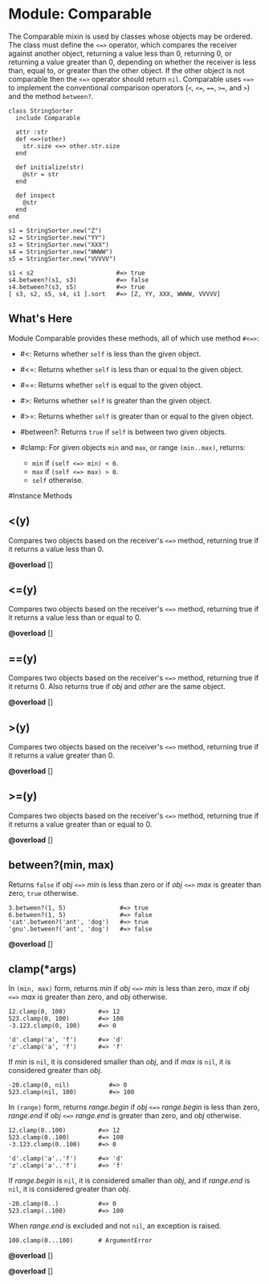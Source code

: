 # Module: Comparable
    

The Comparable mixin is used by classes whose objects may be ordered. The
class must define the `<=>` operator, which compares the receiver against
another object, returning a value less than 0, returning 0, or returning a
value greater than 0, depending on whether the receiver is less than, equal
to, or greater than the other object. If the other object is not comparable
then the `<=>` operator should return `nil`. Comparable uses `<=>` to
implement the conventional comparison operators (`<`, `<=`, `==`, `>=`, and
`>`) and the method `between?`.

    class StringSorter
      include Comparable

      attr :str
      def <=>(other)
        str.size <=> other.str.size
      end

      def initialize(str)
        @str = str
      end

      def inspect
        @str
      end
    end

    s1 = StringSorter.new("Z")
    s2 = StringSorter.new("YY")
    s3 = StringSorter.new("XXX")
    s4 = StringSorter.new("WWWW")
    s5 = StringSorter.new("VVVVV")

    s1 < s2                       #=> true
    s4.between?(s1, s3)           #=> false
    s4.between?(s3, s5)           #=> true
    [ s3, s2, s5, s4, s1 ].sort   #=> [Z, YY, XXX, WWWW, VVVVV]

## What's Here

Module Comparable provides these methods, all of which use method `#<=>`:

*   #<: Returns whether `self` is less than the given object.
*   #<=: Returns whether `self` is less than or equal to the given object.
*   #==: Returns whether `self` is equal to the given object.
*   #>: Returns whether `self` is greater than the given object.
*   #>=: Returns whether `self` is greater than or equal to the given object.
*   #between?: Returns `true` if `self` is between two given objects.
*   #clamp: For given objects `min` and `max`, or range `(min..max)`, returns:

    *   `min` if `(self <=> min) < 0`.
    *   `max` if `(self <=> max) > 0`.
    *   `self` otherwise.



#Instance Methods
## <(y) [](#method-i-<)
Compares two objects based on the receiver's `<=>` method, returning true if
it returns a value less than 0.

**@overload** [] 

## <=(y) [](#method-i-<=)
Compares two objects based on the receiver's `<=>` method, returning true if
it returns a value less than or equal to 0.

**@overload** [] 

## ==(y) [](#method-i-==)
Compares two objects based on the receiver's `<=>` method, returning true if
it returns 0. Also returns true if *obj* and *other* are the same object.

**@overload** [] 

## >(y) [](#method-i->)
Compares two objects based on the receiver's `<=>` method, returning true if
it returns a value greater than 0.

**@overload** [] 

## >=(y) [](#method-i->=)
Compares two objects based on the receiver's `<=>` method, returning true if
it returns a value greater than or equal to 0.

**@overload** [] 

## between?(min, max) [](#method-i-between?)
Returns `false` if *obj* `<=>` *min* is less than zero or if *obj* `<=>` *max*
is greater than zero, `true` otherwise.

    3.between?(1, 5)               #=> true
    6.between?(1, 5)               #=> false
    'cat'.between?('ant', 'dog')   #=> true
    'gnu'.between?('ant', 'dog')   #=> false

**@overload** [] 

## clamp(*args) [](#method-i-clamp)
In `(min, max)` form, returns *min* if *obj* `<=>` *min* is less than zero,
*max* if *obj* `<=>` *max* is greater than zero, and *obj* otherwise.

    12.clamp(0, 100)         #=> 12
    523.clamp(0, 100)        #=> 100
    -3.123.clamp(0, 100)     #=> 0

    'd'.clamp('a', 'f')      #=> 'd'
    'z'.clamp('a', 'f')      #=> 'f'

If *min* is `nil`, it is considered smaller than *obj*, and if *max* is `nil`,
it is considered greater than *obj*.

    -20.clamp(0, nil)           #=> 0
    523.clamp(nil, 100)         #=> 100

In `(range)` form, returns *range.begin* if *obj* `<=>` *range.begin* is less
than zero, *range.end* if *obj* `<=>` *range.end* is greater than zero, and
*obj* otherwise.

    12.clamp(0..100)         #=> 12
    523.clamp(0..100)        #=> 100
    -3.123.clamp(0..100)     #=> 0

    'd'.clamp('a'..'f')      #=> 'd'
    'z'.clamp('a'..'f')      #=> 'f'

If *range.begin* is `nil`, it is considered smaller than *obj*, and if
*range.end* is `nil`, it is considered greater than *obj*.

    -20.clamp(0..)           #=> 0
    523.clamp(..100)         #=> 100

When *range.end* is excluded and not `nil`, an exception is raised.

    100.clamp(0...100)       # ArgumentError

**@overload** [] 

**@overload** [] 


